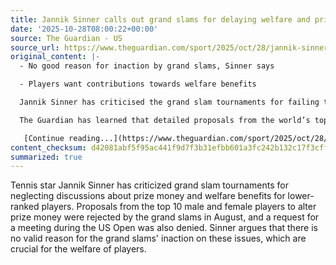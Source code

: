 ```yaml
---
title: Jannik Sinner calls out grand slams for delaying welfare and prize money talks
date: '2025-10-28T08:00:22+00:00'
source: The Guardian - US
source_url: https://www.theguardian.com/sport/2025/oct/28/jannik-sinner-calls-out-grand-slams-delaying-welfare-prize-money-talks-tennis
original_content: |-
  - No good reason for inaction by grand slams, Sinner says

  - Players want contributions towards welfare benefits

  Jannik Sinner has criticised the grand slam tournaments for failing to engage with repeated requests from the world’s top stars to discuss prize money and welfare benefits for lower-ranked players.

  The Guardian has learned that detailed proposals from the world’s top 10 male and female players over alterations to prize money were rejected by the grand slam tournaments in August, while their request for a meeting to discuss their concerns at the US Open was also turned down.

   [Continue reading...](https://www.theguardian.com/sport/2025/oct/28/jannik-sinner-calls-out-grand-slams-delaying-welfare-prize-money-talks-tennis)
content_checksum: d42081abf5f95ac441f9d7f3b31efbb601a3fc242b132c17f3cffe383555b6b9
summarized: true
---
```


Tennis star Jannik Sinner has criticized grand slam tournaments for neglecting discussions about prize money and welfare benefits for lower-ranked players. Proposals from the top 10 male and female players to alter prize money were rejected by the grand slams in August, and a request for a meeting during the US Open was also denied. Sinner argues that there is no valid reason for the grand slams' inaction on these issues, which are crucial for the welfare of players.
